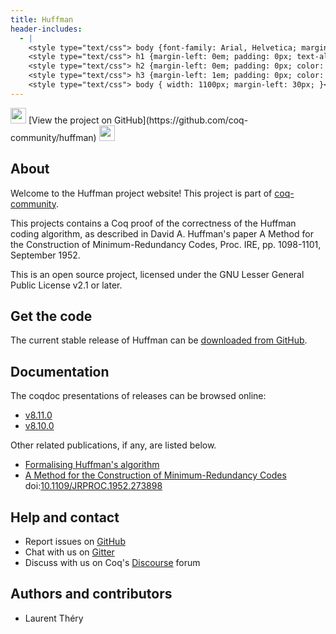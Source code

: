 ```yaml
---
title: Huffman
header-includes:
  - |
    <style type="text/css"> body {font-family: Arial, Helvetica; margin-left: 5em; font-size: large;} </style>
    <style type="text/css"> h1 {margin-left: 0em; padding: 0px; text-align: center} </style>
    <style type="text/css"> h2 {margin-left: 0em; padding: 0px; color: #580909} </style>
    <style type="text/css"> h3 {margin-left: 1em; padding: 0px; color: #C05001;} </style>
    <style type="text/css"> body { width: 1100px; margin-left: 30px; }</style>
---
```


<div style="text-align:left"><img src="https://github.githubassets.com/images/modules/logos_page/Octocat.png" height="25" style="border:0px">
[View the project on GitHub](https://github.com/coq-community/huffman)
<img src="https://github.githubassets.com/images/modules/logos_page/Octocat.png" height="25" style="border:0px"></div>

## About

Welcome to the Huffman project website! This project is part of [coq-community](https://github.com/coq-community/manifesto).

This projects contains a Coq proof of the correctness of the Huffman coding algorithm,
as described in David A. Huffman's paper A Method for the Construction of Minimum-Redundancy
Codes, Proc. IRE, pp. 1098-1101, September 1952.

This is an open source project, licensed under the GNU Lesser General Public License v2.1 or later.

## Get the code

The current stable release of Huffman can be [downloaded from GitHub](https://github.com/coq-community/huffman/releases).

## Documentation

The coqdoc presentations of releases can be browsed online:

- [v8.11.0](docs/v8.11.0/coqdoc/toc.html)
- [v8.10.0](docs/v8.10.0/coqdoc/toc.html)

Other related publications, if any, are listed below.

- [Formalising Huffman's algorithm](https://hal.archives-ouvertes.fr/hal-02149909) 
- [A Method for the Construction of Minimum-Redundancy Codes](http://compression.ru/download/articles/huff/huffman_1952_minimum-redundancy-codes.pdf) doi:[10.1109/JRPROC.1952.273898](https://doi.org/10.1109/JRPROC.1952.273898)

## Help and contact

- Report issues on [GitHub](https://github.com/coq-community/huffman/issues)
- Chat with us on [Gitter](https://gitter.im/coq-community/Lobby)
- Discuss with us on Coq's [Discourse](https://coq.discourse.group) forum

## Authors and contributors

- Laurent Théry
